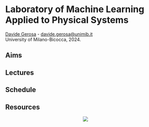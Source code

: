 # Laboratory of Machine Learning Applied to Physical Systems
[Davide Gerosa](https://davidegerosa.com/)  - davide.gerosa@unimib.it  
University of Milano-Bicocca, 2024.

## Aims

## Lectures

## Schedule


## Resources



<p align="center">
  <img src="https://imgs.xkcd.com/comics/here_to_help_2x.png" />
</p>
